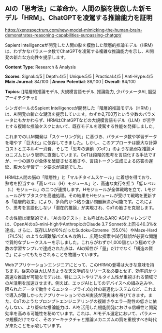 ## AIの「思考法」に革命か。人間の脳を模倣した新モデル「HRM」、ChatGPTを凌駕する推論能力を証明

https://xenospectrum.com/new-model-mimicking-the-human-brain-demonstrates-reasoning-capabilities-surpassing-chatgpt/

Sapient Intelligenceが開発した人間の脳を模倣した階層的推論モデル（HRM）は、わずかなパラメータ数でChatGPTを凌駕する複雑な推論能力を示し、AI開発の新たな方向性を提示します。

**Content Type**: Research & Analysis

**Scores**: Signal:4/5 | Depth:4/5 | Unique:5/5 | Practical:4/5 | Anti-Hype:4/5
**Main Journal**: 84/100 | **Annex Potential**: 86/100 | **Overall**: 84/100

**Topics**: [[階層的推論モデル, 大規模言語モデル, 推論能力, 少パラメータAI, 脳型アーキテクチャ]]

シンガポールのSapient Intelligenceが開発した「階層的推論モデル（HRM）」は、AI開発の新たな潮流を提示しています。わずか2,700万という少数のパラメータにもかかわらず、HRMはChatGPTなどの大規模言語モデル（LLM）が苦手とする複雑な推論タスクにおいて、既存モデルを凌駕する性能を発揮しました。

これまでのLLM開発は「スケーリング則」に基づき、パラメータ数や学習データを増やす「巨大化」に依存してきました。しかし、このアプローチは膨大な計算コストとエネルギー消費、そして「思考の連鎖（CoT）」のような脆弱な推論メカニズムという限界に直面しています。CoTは段階的思考を言語化する手法ですが、一つの誤りが全体を破綻させる脆さや、言語トークン生成による応答の遅延、膨大な学習データ要求が課題でした。

HRMは人間の脳の「階層性」と「マルチタイムスケール」に着想を得ており、熟考を担当する「高レベル（H）モジュール」と、高速な実行を担う「低レベル（L）モジュール」の二つが連携します。Hモジュールが全体戦略を立て、Lモジュールがサブタスクを高速処理。その結果をHモジュールが受けて戦略を更新する「階層的収束」により、多角的かつ粘り強い問題解決が可能です。これにより、思考を言語化しない「潜在的推論」が実現され、CoTの脆さを克服します。

その性能は衝撃的です。「AIのIQテスト」とも呼ばれるARC-AGIチャレンジでは、OpenAIのo3-mini-highやAnthropicのClaude 3.7 Sonnetを上回る40.3%を達成。さらに、既存LLMが0%だったSudoku-Extreme（55.0%）やMaze-Hard（74.5%）のような超難解パズルも攻略し、広範な探索や試行錯誤が必要な問題で質的なブレークスルーを示しました。これらがわずか1,000個という極めて少数の学習サンプルで達成された点は、AIの知性が「量」だけでなく「構造の賢さ」によってもたらされることを物語っています。

Webアプリケーションエンジニアにとって、このHRMの登場は大きな意味を持ちます。従来の巨大LLMのような天文学的なリソースを必要とせず、効率的かつ高速な推論が可能なモデルは、特にコストやリアルタイム性が重視される領域でのAI活用を加速させます。例えば、エッジAIとしてのデバイスへの組み込みや、限られたデータで動作するエンタープライズ向けの最適化システムなど、これまで導入が難しかったアプリケーションでのAI実装が現実味を帯びてきます。また、CoTのようなプロンプトエンジニアリングの複雑さやエラー耐性の低さに依存しない、より堅牢な推論能力は、AIを活用した機能開発における信頼性と開発効率を高める可能性を秘めています。これは、AIモデル選定において、パラメータ規模だけでなく、そのアーキテクチャと推論メカニズムの質を重視すべき時代が来たことを示唆しています。